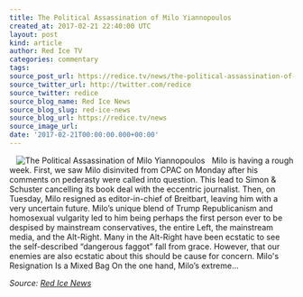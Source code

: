 ```yaml
---
title: The Political Assassination of Milo Yiannopoulos
created_at: 2017-02-21 22:40:00 UTC
layout: post
kind: article
author: Red Ice TV
categories: commentary
tags: 
source_post_url: https://redice.tv/news/the-political-assassination-of-milo-yiannopoulos
source_twitter_url: http://twitter.com/redice
source_twitter: redice
source_blog_name: Red Ice News
source_blog_slug: red-ice-news
source_blog_url: https://redice.tv/news
source_image_url: 
date: '2017-02-21T00:00:00.000+00:00'
---
```

<img align="left" hspace="12" alt="The Political Assassination of Milo Yiannopoulos" src="https://rdice.net/a/c/n/17/02212328-milo2.9cd7b47f.jpg"> Milo is having a rough week. First, we saw Milo disinvited from CPAC on Monday after his comments on pederasty were called into question. This lead to Simon & Schuster cancelling its book deal with the eccentric journalist. Then, on Tuesday, Milo resigned as editor-in-chief of Breitbart, leaving him with a very uncertain future. Milo’s unique blend of Trump Republicanism and homosexual vulgarity led to him being perhaps the first person ever to be despised by mainstream conservatives, the entire Left, the mainstream media, and the Alt-Right. Many in the Alt-Right have been ecstatic to see the self-described “dangerous faggot” fall from grace. However, that our enemies are also ecstatic about this should be cause for concern. Milo's Resignation Is a Mixed Bag On the one hand, Milo’s extreme&#8230;<div class="">
    <i>Source: <a href="https://redice.tv/news">Red Ice News</a></i>
</div>
